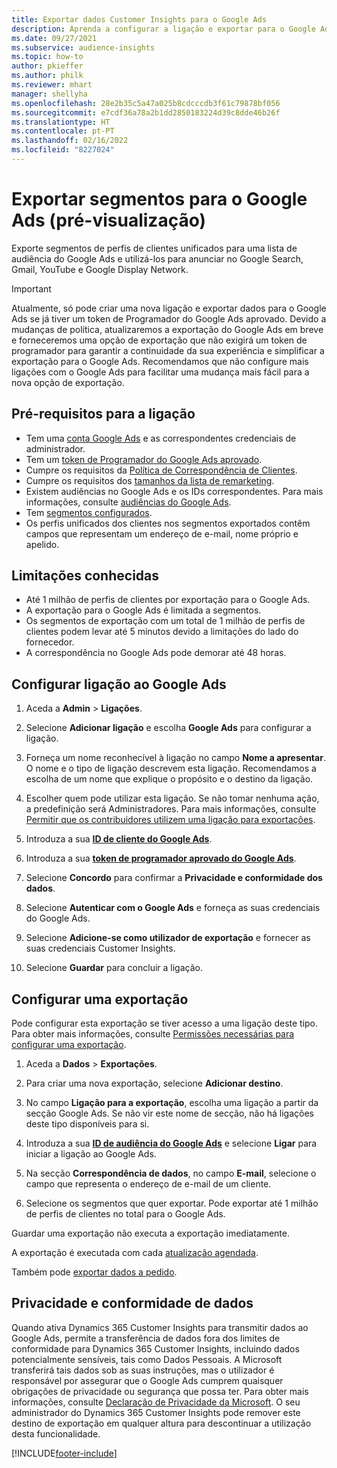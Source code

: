 ```yaml
---
title: Exportar dados Customer Insights para o Google Ads
description: Aprenda a configurar a ligação e exportar para o Google Ads.
ms.date: 09/27/2021
ms.subservice: audience-insights
ms.topic: how-to
author: pkieffer
ms.author: philk
ms.reviewer: mhart
manager: shellyha
ms.openlocfilehash: 28e2b35c5a47a025b8cdcccdb3f61c79878bf056
ms.sourcegitcommit: e7cdf36a78a2b1dd2850183224d39c8dde46b26f
ms.translationtype: HT
ms.contentlocale: pt-PT
ms.lasthandoff: 02/16/2022
ms.locfileid: "8227024"
---
```

# <a name="export-segments-to-google-ads-preview"></a>Exportar segmentos para o Google Ads (pré-visualização)

Exporte segmentos de perfis de clientes unificados para uma lista de audiência do Google Ads e utilizá-los para anunciar no Google Search, Gmail, YouTube e Google Display Network. 

> [!IMPORTANT]
> Atualmente, só pode criar uma nova ligação e exportar dados para o Google Ads se já tiver um token de Programador do Google Ads aprovado. Devido a mudanças de política, atualizaremos a exportação do Google Ads em breve e forneceremos uma opção de exportação que não exigirá um token de programador para garantir a continuidade da sua experiência e simplificar a exportação para o Google Ads. Recomendamos que não configure mais ligações com o Google Ads para facilitar uma mudança mais fácil para a nova opção de exportação.

## <a name="prerequisites-for-connection"></a>Pré-requisitos para a ligação

-   Tem uma [conta Google Ads](https://ads.google.com/) e as correspondentes credenciais de administrador.
-   Tem um [token de Programador do Google Ads aprovado](https://developers.google.com/google-ads/api/docs/first-call/dev-token). 
-   Cumpre os requisitos da [Política de Correspondência de Clientes](https://support.google.com/adspolicy/answer/6299717).
-   Cumpre os requisitos dos [tamanhos da lista de remarketing](https://support.google.com/google-ads/answer/7558048).
-   Existem audiências no Google Ads e os IDs correspondentes. Para mais informações, consulte [audiências do Google Ads](https://support.google.com/google-ads/answer/7558048?hl=en#:~:text=Audience%20lists%20is%20a%20section,Display%20Network%20through%20remarketing%20campaigns.).
-   Tem [segmentos configurados](segments.md).
-   Os perfis unificados dos clientes nos segmentos exportados contêm campos que representam um endereço de e-mail, nome próprio e apelido.

## <a name="known-limitations"></a>Limitações conhecidas

- Até 1 milhão de perfis de clientes por exportação para o Google Ads.
- A exportação para o Google Ads é limitada a segmentos.
- Os segmentos de exportação com um total de 1 milhão de perfis de clientes podem levar até 5 minutos devido a limitações do lado do fornecedor. 
- A correspondência no Google Ads pode demorar até 48 horas.

## <a name="set-up-connection-to-google-ads"></a>Configurar ligação ao Google Ads

1. Aceda a **Admin** > **Ligações**.

1. Selecione **Adicionar ligação** e escolha **Google Ads** para configurar a ligação.

1. Forneça um nome reconhecível à ligação no campo **Nome a apresentar**. O nome e o tipo de ligação descrevem esta ligação. Recomendamos a escolha de um nome que explique o propósito e o destino da ligação.

1. Escolher quem pode utilizar esta ligação. Se não tomar nenhuma ação, a predefinição será Administradores. Para mais informações, consulte [Permitir que os contribuidores utilizem uma ligação para exportações](connections.md#allow-contributors-to-use-a-connection-for-exports).

1. Introduza a sua **[ID de cliente do Google Ads](https://support.google.com/google-ads/answer/1704344)**.

1. Introduza a sua **[token de programador aprovado do Google Ads](https://developers.google.com/google-ads/api/docs/first-call/dev-token)**.

1. Selecione **Concordo** para confirmar a **Privacidade e conformidade dos dados**.

1. Selecione **Autenticar com o Google Ads** e forneça as suas credenciais do Google Ads.

1. Selecione **Adicione-se como utilizador de exportação** e fornecer as suas credenciais Customer Insights.

1. Selecione **Guardar** para concluir a ligação. 

## <a name="configure-an-export"></a>Configurar uma exportação

Pode configurar esta exportação se tiver acesso a uma ligação deste tipo. Para obter mais informações, consulte [Permissões necessárias para configurar uma exportação](export-destinations.md#set-up-a-new-export).

1. Aceda a **Dados** > **Exportações**.

1. Para criar uma nova exportação, selecione **Adicionar destino**.

1. No campo **Ligação para a exportação**, escolha uma ligação a partir da secção Google Ads. Se não vir este nome de secção, não há ligações deste tipo disponíveis para si.

1. Introduza a sua **[ID de audiência do Google Ads](https://support.google.com/google-ads/answer/7558048?hl=en#:~:text=Audience%20lists%20is%20a%20section,Display%20Network%20through%20remarketing%20campaigns.)** e selecione **Ligar** para iniciar a ligação ao Google Ads.

1. Na secção **Correspondência de dados**, no campo **E-mail**, selecione o campo que representa o endereço de e-mail de um cliente.

1. Selecione os segmentos que quer exportar. Pode exportar até 1 milhão de perfis de clientes no total para o Google Ads.

Guardar uma exportação não executa a exportação imediatamente.

A exportação é executada com cada [atualização agendada](system.md#schedule-tab). 

Também pode [exportar dados a pedido](export-destinations.md#run-exports-on-demand). 

## <a name="data-privacy-and-compliance"></a>Privacidade e conformidade de dados

Quando ativa Dynamics 365 Customer Insights para transmitir dados ao Google Ads, permite a transferência de dados fora dos limites de conformidade para Dynamics 365 Customer Insights, incluindo dados potencialmente sensíveis, tais como Dados Pessoais. A Microsoft transferirá tais dados sob as suas instruções, mas o utilizador é responsável por assegurar que o Google Ads cumprem quaisquer obrigações de privacidade ou segurança que possa ter. Para obter mais informações, consulte [Declaração de Privacidade da Microsoft](https://go.microsoft.com/fwlink/?linkid=396732).
O seu administrador do Dynamics 365 Customer Insights pode remover este destino de exportação em qualquer altura para descontinuar a utilização desta funcionalidade.


[!INCLUDE[footer-include](../includes/footer-banner.md)]
